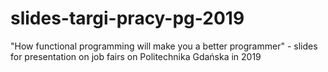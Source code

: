 # slides-targi-pracy-pg-2019
"How functional programming will make you a better programmer" - slides for presentation on job fairs on Politechnika Gdańska in 2019
